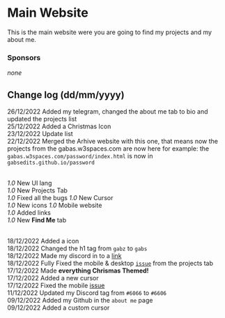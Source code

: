 # Main Website
This is the main website were you are going to find my projects and my about me.
### Sponsors
*none*


## Change log (dd/mm/yyyy)
26/12/2022 Added my telegram, changed the about me tab to bio and updated the projects list
<br>25/12/2022  Added a Christmas Icon
<br>23/12/2022 Update list
<br>22/12/2022 Merged the Arhive website with this one, that means now the projects from the gabas.w3spaces.com are now here for example: the `gabas.w3spaces.com/password/index.html` is now in `gabsedits.github.io/password`

<br>*1.0* New UI lang</li>
<br>*1.0* New Projects Tab</li>
<br>*1.0* Fixed all the bugs</li>
<br1>*1.0* New Cursor</li>
<br>*1.0* New icons</li>
<br1>*1.0* Mobile website</li>
<br>*1.0* Added links </li>
<br>*1.0* New <b>Find Me</b> tab </li>

<br>18/12/2022 Added a icon
<br> 18/12/2022 Changed the h1 tag from `gabz` to `gabs`
<br>18/12/2022 Made my discord in to a <a href="https://discordapp.com/users/841649648606249021" target="_blank" rel="noopener">link</a>
<br>18/12/2022 Fully Fixed the mobile & desktop <a href="https://github.com/GabsEdits/website/issues/1" target="_blank" rel="noopener">`issue`</a> from the projects tab <br>
<br1> 17/12/2022 Made **everything Chrismas Themed!** 
<br> 17/12/2022 Added a new cursor
<br> 17/12/2022 Fixed the mobile <a href="https://github.com/GabsEdits/website/issues/1" target="_blank" rel="noopener">issue</a></br>
<br1>11/12/2022 Updated my Discord tag from `#6066` to `#6606`
<br>09/12/2022 Added my Github in the `about me` page</br>
<br1>09/12/2022 Added a custom cursor</br1>
